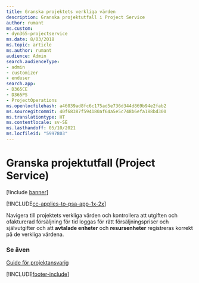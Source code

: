 ```yaml
---
title: Granska projektets verkliga värden
description: Granska projektutfall i Project Service
author: rumant
ms.custom:
- dyn365-projectservice
ms.date: 8/03/2018
ms.topic: article
ms.author: rumant
audience: Admin
search.audienceType:
- admin
- customizer
- enduser
search.app:
- D365CE
- D365PS
- ProjectOperations
ms.openlocfilehash: a46039ad8fc6c175ad5e736d344d869b94e2fab2
ms.sourcegitcommit: 40f68387f594180af64a5e5c748b6efa188bd300
ms.translationtype: HT
ms.contentlocale: sv-SE
ms.lasthandoff: 05/10/2021
ms.locfileid: "5997803"
---
```

# <a name="review-project-actuals-project-service"></a>Granska projektutfall (Project Service)

[!include [banner](../includes/psa-now-project-operations.md)]

[!INCLUDE[cc-applies-to-psa-app-1x-2x](../includes/cc-applies-to-psa-app-1x-2x.md)]

Navigera till projektets verkliga värden och kontrollera att utgiften och ofakturerad försäljning för tid loggas för rätt försäljningspriser och självutgifter och att **avtalade enheter** och **resursenheter** registreras korrekt på de verkliga värdena.  
  
### <a name="see-also"></a>Se även  
 [Guide för projektansvarig](../psa/project-manager-guide.md)


[!INCLUDE[footer-include](../includes/footer-banner.md)]